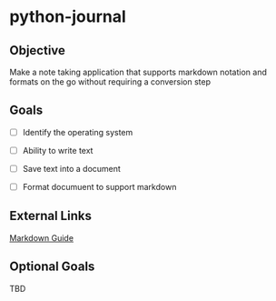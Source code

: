 # python-journal

## Objective

Make a note taking application that supports markdown notation and formats on the go without requiring a conversion step

## Goals

- [ ] Identify the operating system

- [ ] Ability to write text

- [ ] Save text into a document

- [ ] Format documuent to support markdown



## External Links

[Markdown Guide](https://www.markdownguide.org/basic-syntax/)

## Optional Goals
TBD
